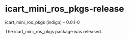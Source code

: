 icart_mini_ros_pkgs-release
===========================

icart_mini_ros_pkgs (indigo) - 0.0.1-0

The icart_mini_ros_pkgs package was released.
